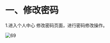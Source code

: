 # 一、修改密码

1.进入个人中心 修改密码页面，进行密码修改操作。

![69](http://tradeany-test.oss-cn-qingdao.aliyuncs.com/2020/10/12/MjAyMDEwMTIxMDA3NTc3MA==.png)
